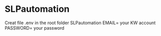 # SLPautomation

Creat file .env in the root folder SLPautomation 
EMAIL= your KW account
PASSWORD= your password